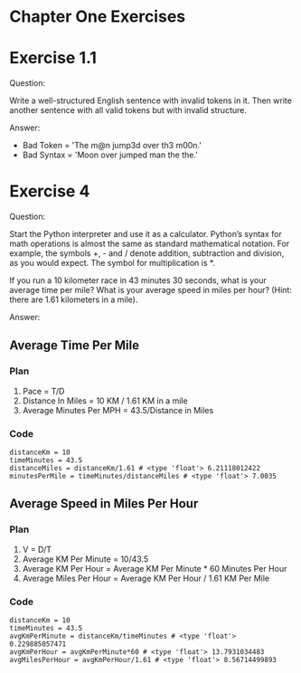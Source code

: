 Chapter One Exercises
=====================

# Exercise 1.1

Question:

Write a well-structured English sentence with invalid tokens in it.
Then write another sentence with all valid tokens but with invalid structure.

Answer:

* Bad Token = 'The m@n jump3d over th3 m00n.'
* Bad Syntax = 'Moon over jumped man the the.'

# Exercise 4

Question:

Start the Python interpreter and use it as a calculator.
Python’s syntax for math operations is almost the same as standard mathematical notation.
For example, the symbols +, - and / denote addition, subtraction and division, as you would expect.
The symbol for multiplication is *.

If you run a 10 kilometer race in 43 minutes 30 seconds, what is your average time per mile?
What is your average speed in miles per hour? (Hint: there are 1.61 kilometers in a mile).

Answer:

## Average Time Per Mile

### Plan

1. Pace = T/D
2. Distance In Miles = 10 KM / 1.61 KM in a mile
3. Average Minutes Per MPH = 43.5/Distance in Miles

### Code

    distanceKm = 10
    timeMinutes = 43.5
    distanceMiles = distanceKm/1.61 # <type 'float'> 6.21118012422
    minutesPerMile = timeMinutes/distanceMiles # <type 'float'> 7.0035

## Average Speed in Miles Per Hour

### Plan

1. V = D/T
2. Average KM Per Minute = 10/43.5
3. Average KM Per Hour = Average KM Per Minute * 60 Minutes Per Hour
4. Average Miles Per Hour = Average KM Per Hour / 1.61 KM Per Mile

### Code

    distanceKm = 10
    timeMinutes = 43.5
    avgKmPerMinute = distanceKm/timeMinutes # <type 'float'> 0.229885057471
    avgKmPerHour = avgKmPerMinute*60 # <type 'float'> 13.7931034483
    avgMilesPerHour = avgKmPerHour/1.61 # <type 'float'> 8.56714499893
